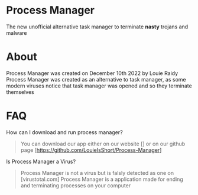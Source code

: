 # Process Manager
The new unofficial alternative task manager to terminate  **nasty** trojans and malware
# About
Process Manager was created on December 10th 2022 by Louie Raidy
Process Manager was created as an alternative to task manager, as some modern viruses notice that task manager was opened and so they terminate themselves
# FAQ
How can I download and run process manager?
>You can download our app either on our website [] or on our github page [https://github.com/LouieIsShort/Process-Manager]

Is Process Manager a Virus?
>Process Manager is not a virus but is falsly detected as one on [virustotal.com] 
>Process Manager is a application made for ending and terminating processes on your computer